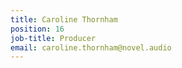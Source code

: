 ```yaml
---
title: Caroline Thornham
position: 16
job-title: Producer
email: caroline.thornham@novel.audio
---
```


